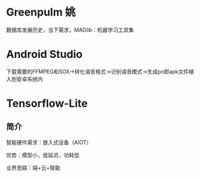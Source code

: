 # Greenpulm 姚
数据库发展历史，当下需求，MADlib：机器学习工具集
# Android Studio
下载需要的FFMPEG和SOX→转化语音格式→识别语音模式→生成pn即apk文件植入到安卓系统内

# Tensorflow-Lite
## 简介
智能硬件需求：嵌入式设备（AIOT）

优势：模型小，低延迟，功耗低

业界思路：端+云+智能
